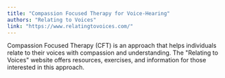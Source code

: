 ```yaml
---
title: "Compassion Focused Therapy for Voice-Hearing"
authors: "Relating to Voices"
link: "https://www.relatingtovoices.com/"
---
```


Compassion Focused Therapy (CFT) is an approach that helps individuals relate to their voices with compassion and understanding. The "Relating to Voices" website offers resources, exercises, and information for those interested in this approach. 
